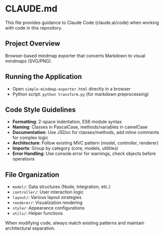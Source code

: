 # CLAUDE.md

This file provides guidance to Claude Code (claude.ai/code) when working with code in this repository.

## Project Overview
Browser-based mindmap exporter that converts Markdown to visual mindmaps (SVG/PNG).

## Running the Application
- Open `simple-mindmap-exporter.html` directly in a browser
- Python script: `python transform.py` (for markdown preprocessing)

## Code Style Guidelines
- **Formatting**: 2-space indentation, ES6 module syntax
- **Naming**: Classes in PascalCase, methods/variables in camelCase
- **Documentation**: Use JSDoc for classes/methods, add inline comments for complex logic
- **Architecture**: Follow existing MVC pattern (model, controller, renderer)
- **Imports**: Group by category (core, models, utilities)
- **Error Handling**: Use console.error for warnings, check objects before operations

## File Organization
- `model/`: Data structures (Node, Integration, etc.)
- `controller/`: User interaction logic
- `layout/`: Various layout strategies
- `renderer/`: Visualization rendering
- `style/`: Appearance configurations
- `utils/`: Helper functions

When modifying code, always match existing patterns and maintain architectural separation.